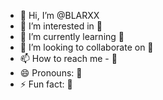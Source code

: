 - 👋 Hi, I’m @BLARXX
- 👀 I’m interested in 🥷
- 🌱 I’m currently learning 🥷
- 💞️ I’m looking to collaborate on 🥷
- 📫 How to reach me - 🥷
- 😄 Pronouns: 🥷
- ⚡ Fun fact: 🥷
